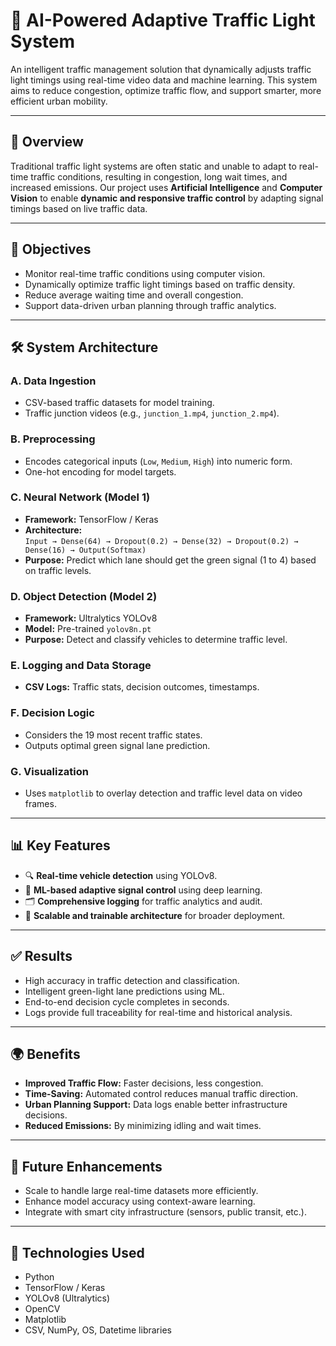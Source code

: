 # 🚦 AI-Powered Adaptive Traffic Light System

An intelligent traffic management solution that dynamically adjusts traffic light timings using real-time video data and machine learning. This system aims to reduce congestion, optimize traffic flow, and support smarter, more efficient urban mobility.

---

## 📌 Overview

Traditional traffic light systems are often static and unable to adapt to real-time traffic conditions, resulting in congestion, long wait times, and increased emissions. Our project uses **Artificial Intelligence** and **Computer Vision** to enable **dynamic and responsive traffic control** by adapting signal timings based on live traffic data.

---

## 🎯 Objectives

- Monitor real-time traffic conditions using computer vision.
- Dynamically optimize traffic light timings based on traffic density.
- Reduce average waiting time and overall congestion.
- Support data-driven urban planning through traffic analytics.

---

## 🛠️ System Architecture

### A. Data Ingestion
- CSV-based traffic datasets for model training.
- Traffic junction videos (e.g., `junction_1.mp4`, `junction_2.mp4`).

### B. Preprocessing
- Encodes categorical inputs (`Low`, `Medium`, `High`) into numeric form.
- One-hot encoding for model targets.

### C. Neural Network (Model 1)
- **Framework:** TensorFlow / Keras
- **Architecture:**  
  `Input → Dense(64) → Dropout(0.2) → Dense(32) → Dropout(0.2) → Dense(16) → Output(Softmax)`
- **Purpose:** Predict which lane should get the green signal (1 to 4) based on traffic levels.

### D. Object Detection (Model 2)
- **Framework:** Ultralytics YOLOv8
- **Model:** Pre-trained `yolov8n.pt`
- **Purpose:** Detect and classify vehicles to determine traffic level.

### E. Logging and Data Storage
- **CSV Logs:** Traffic stats, decision outcomes, timestamps.

### F. Decision Logic
- Considers the 19 most recent traffic states.
- Outputs optimal green signal lane prediction.

### G. Visualization
- Uses `matplotlib` to overlay detection and traffic level data on video frames.

---

## 📊 Key Features

- 🔍 **Real-time vehicle detection** using YOLOv8.
- 🧠 **ML-based adaptive signal control** using deep learning.
- 🗂️ **Comprehensive logging** for traffic analytics and audit.
- 🔄 **Scalable and trainable architecture** for broader deployment.

---

## ✅ Results

- High accuracy in traffic detection and classification.
- Intelligent green-light lane predictions using ML.
- End-to-end decision cycle completes in seconds.
- Logs provide full traceability for real-time and historical analysis.

---

## 🌍 Benefits

- **Improved Traffic Flow:** Faster decisions, less congestion.
- **Time-Saving:** Automated control reduces manual traffic direction.
- **Urban Planning Support:** Data logs enable better infrastructure decisions.
- **Reduced Emissions:** By minimizing idling and wait times.

---

## 🚀 Future Enhancements

- Scale to handle large real-time datasets more efficiently.
- Enhance model accuracy using context-aware learning.
- Integrate with smart city infrastructure (sensors, public transit, etc.).

---

## 🧠 Technologies Used

- Python
- TensorFlow / Keras
- YOLOv8 (Ultralytics)
- OpenCV
- Matplotlib
- CSV, NumPy, OS, Datetime libraries
